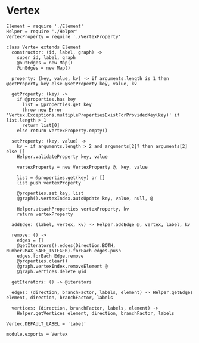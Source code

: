 
# Vertex

    Element = require './Element'
    Helper = require './Helper'
    VertexProperty = require './VertexProperty'

    class Vertex extends Element
      constructor: (id, label, graph) ->
        super id, label, graph
        @outEdges = new Map()
        @inEdges = new Map()

      property: (key, value, kv) -> if arguments.length is 1 then @getProperty key else @setProperty key, value, kv

      getProperty: (key) ->
        if @properties.has key
          list = @properties.get key
          throw new Error 'Vertex.Exceptions.multiplePropertiesExistForProvidedKey(key)' if list.length > 1
          return list[0]
        else return VertexProperty.empty()

      setProperty: (key, value) ->
        kv = if arguments.length > 2 and arguments[2]? then arguments[2] else []
        Helper.validateProperty key, value

        vertexProperty = new VertexProperty @, key, value

        list = @properties.get(key) or []
        list.push vertexProperty

        @properties.set key, list
        @graph().vertexIndex.autoUpdate key, value, null, @

        Helper.attachProperties vertexProperty, kv
        return vertexProperty

      addEdge: (label, vertex, kv) -> Helper.addEdge @, vertex, label, kv

      remove: () ->
        edges = []
        @getIterators().edges(Direction.BOTH, Number.MAX_SAFE_INTEGER).forEach edges.push
        edges.forEach Edge.remove
        @properties.clear()
        @graph.vertexIndex.removeElement @
        @graph.vertices.delete @id

      getIterators: () -> @iterators

      edges: (direction, branchFactor, labels, element) -> Helper.getEdges element, direction, branchFactor, labels

      vertices: (direction, branchFactor, labels, element) ->
        Helper.getVertices element, direction, branchFactor, labels

    Vertex.DEFAULT_LABEL = 'label'

    module.exports = Vertex
